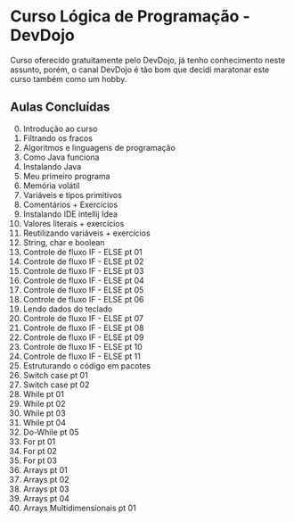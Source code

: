 # Curso Lógica de Programação - DevDojo

Curso oferecido gratuitamente pelo DevDojo, já tenho conhecimento neste assunto, porém, o canal DevDojo é tão bom que decidi maratonar este curso também como um hobby.

## Aulas Concluídas

0. Introdução ao curso
1. Filtrando os fracos
2. Algoritmos e linguagens de programação
3. Como Java funciona
4. Instalando Java
5. Meu primeiro programa
6. Memória volátil
7. Variáveis e tipos primitivos 
8. Comentários + Exercícios
9. Instalando IDE intellij Idea
10. Valores literais + exercícios
11. Reutilizando variáveis + exercícios
12. String, char e boolean
13. Controle de fluxo IF - ELSE pt 01
14. Controle de fluxo IF - ELSE pt 02
15. Controle de fluxo IF - ELSE pt 03
16. Controle de fluxo IF - ELSE pt 04
17. Controle de fluxo IF - ELSE pt 05
18. Controle de fluxo IF - ELSE pt 06
19. Lendo dados do teclado
20. Controle de fluxo IF - ELSE pt 07
21. Controle de fluxo IF - ELSE pt 08
22. Controle de fluxo IF - ELSE pt 09
23. Controle de fluxo IF - ELSE pt 10
24. Controle de fluxo IF - ELSE pt 11
25. Estruturando o código em pacotes
26. Switch case pt 01
27. Switch case pt 02
28. While pt 01
29. While pt 02
30. While pt 03
31. While pt 04
32. Do-While pt 05
33. For pt 01
34. For pt 02
35. For pt 03
36. Arrays pt 01
37. Arrays pt 02
38. Arrays pt 03
39. Arrays pt 04
40. Arrays Multidimensionais pt 01
